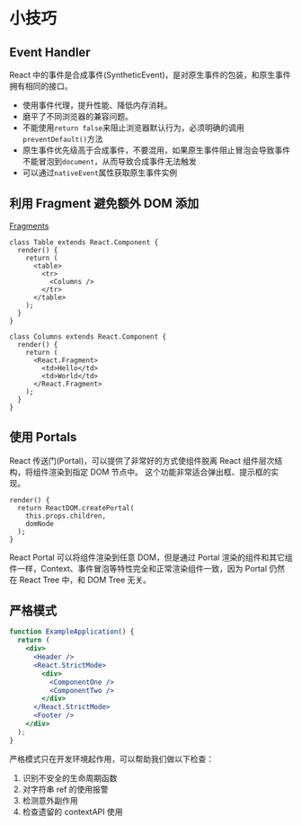 # 小技巧

## Event Handler

React 中的事件是合成事件(SyntheticEvent)，是对原生事件的包装，和原生事件拥有相同的接口。

- 使用事件代理，提升性能、降低内存消耗。
- 磨平了不同浏览器的兼容问题。
- 不能使用`return false`来阻止浏览器默认行为，必须明确的调用`preventDefault()`方法
- 原生事件优先级高于合成事件，不要混用，如果原生事件阻止冒泡会导致事件不能冒泡到`document`，从而导致合成事件无法触发
- 可以通过`nativeEvent`属性获取原生事件实例

## 利用 Fragment 避免额外 DOM 添加

[Fragments](https://reactjs.org/docs/fragments.html)

```JSX
class Table extends React.Component {
  render() {
    return (
      <table>
        <tr>
          <Columns />
        </tr>
      </table>
    );
  }
}

class Columns extends React.Component {
  render() {
    return (
      <React.Fragment>
        <td>Hello</td>
        <td>World</td>
      </React.Fragment>
    );
  }
}
```

## 使用 Portals

React 传送门(Portal)，可以提供了非常好的方式使组件脱离 React 组件层次结构，将组件渲染到指定 DOM 节点中。
这个功能非常适合弹出框、提示框的实现。

```JSX
render() {
  return ReactDOM.createPortal(
    this.props.children,
    domNode
  );
}
```

React Portal 可以将组件渲染到任意 DOM，但是通过 Portal 渲染的组件和其它组件一样，Context、事件冒泡等特性完全和正常渲染组件一致，因为 Portal 仍然在 React Tree 中，和 DOM Tree 无关。

## 严格模式

```jsx
function ExampleApplication() {
  return (
    <div>
      <Header />
      <React.StrictMode>
        <div>
          <ComponentOne />
          <ComponentTwo />
        </div>
      </React.StrictMode>
      <Footer />
    </div>
  );
}
```

严格模式只在开发环境起作用，可以帮助我们做以下检查：

1. 识别不安全的生命周期函数
2. 对字符串 ref 的使用报警
3. 检测意外副作用
4. 检查遗留的 contextAPI 使用

